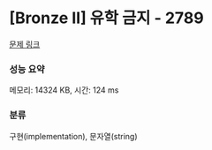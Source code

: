# [Bronze II] 유학 금지 - 2789 

[문제 링크](https://www.acmicpc.net/problem/2789) 

### 성능 요약

메모리: 14324 KB, 시간: 124 ms

### 분류

구현(implementation), 문자열(string)

